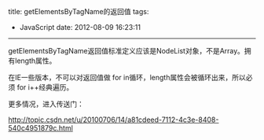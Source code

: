 title: getElementsByTagName的返回值
tags:
  - JavaScript
date: 2012-08-09 16:23:11
---

getElementsByTagName返回值标准定义应该是NodeList对象，不是Array。拥有length属性。

在IE一些版本，不可以对返回值做 for in循环，length属性会被循环出来，所以必须 for i++经典遍历。

更多情况，进入传送门：

http://topic.csdn.net/u/20100706/14/a81cdeed-7112-4c3e-8408-540c4951879c.html